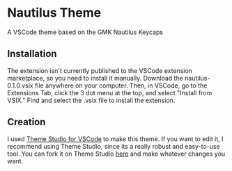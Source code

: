 # Nautilus Theme
A VSCode theme based on the GMK Nautilus Keycaps

## Installation
The extension isn't currently published to the VSCode extension marketplace, so you need to install it manually.
Download the nautilus-0.1.0.vsix file anywhere on your computer. Then, in VSCode, go to the Extensions Tab, click the 3 dot menu at the top, and select "Install from VSIX." Find and select the .vsix file to install the extension.

## Creation
I used [Theme Studio for VSCode](https://themes.vscode.one/) to make this theme. If you want to edit it, I recommend using Theme Studio, since its a really robust and easy-to-use tool. You can fork it on Theme Studio [here](https://themes.vscode.one/theme/vaderslayer72/2CekdbmJ) and make whatever changes you want. 